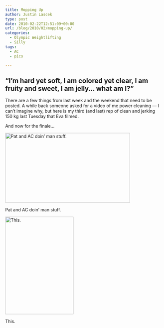 ```yaml
---
title: Mopping Up
author: Justin Lascek
type: post
date: 2010-02-22T12:51:09+00:00
url: /blog/2010/02/mopping-up/
categories:
  - Olympic Weightlifting
  - Silly
tags:
  - AC
  - pics

---
```


  


## &#8220;I&rsquo;m hard yet soft, I am colored yet clear, I am fruity and sweet, I am jelly&#8230; what am I?&#8221;

There are a few things from last week and the weekend that need to be posted. A while back someone asked for a video of me power cleaning &#8212; I can&rsquo;t imagine why, but here is my third (and last) rep of clean and jerking 150 kg last Tuesday that Eva filmed.

And now for the finale&#8230;
  


<div id="attachment_1286" style="width: 410px" class="wp-caption aligncenter">
  <img aria-describedby="caption-attachment-1286" data-attachment-id="1286" data-permalink="/blog/2010/02/mopping-up/fireandflame/" data-orig-file="/2010/02/fireandflame.jpg" data-orig-size="604,339" data-comments-opened="1" data-image-meta="{&quot;aperture&quot;:&quot;0&quot;,&quot;credit&quot;:&quot;&quot;,&quot;camera&quot;:&quot;&quot;,&quot;caption&quot;:&quot;&quot;,&quot;created_timestamp&quot;:&quot;0&quot;,&quot;copyright&quot;:&quot;&quot;,&quot;focal_length&quot;:&quot;0&quot;,&quot;iso&quot;:&quot;0&quot;,&quot;shutter_speed&quot;:&quot;0&quot;,&quot;title&quot;:&quot;&quot;}" data-image-title="fireandflame" data-image-description="" data-medium-file="/2010/02/fireandflame-400x224.jpg" data-large-file="/2010/02/fireandflame.jpg" src="/2010/02/fireandflame-400x224.jpg" alt="Pat and AC doin&rsquo; man stuff." width="400" height="224" class="size-medium wp-image-1286" srcset="/2010/02/fireandflame-400x224.jpg 400w, /2010/02/fireandflame.jpg 604w" sizes="(max-width: 400px) 100vw, 400px" />
  
  <p id="caption-attachment-1286" class="wp-caption-text">
    Pat and AC doin&rsquo; man stuff.
  </p>
</div>


  

  


<div id="attachment_1287" style="width: 229px" class="wp-caption aligncenter">
  <img aria-describedby="caption-attachment-1287" data-attachment-id="1287" data-permalink="/blog/2010/02/mopping-up/ace/" data-orig-file="/2010/02/ace.jpg" data-orig-size="219,313" data-comments-opened="1" data-image-meta="{&quot;aperture&quot;:&quot;0&quot;,&quot;credit&quot;:&quot;&quot;,&quot;camera&quot;:&quot;&quot;,&quot;caption&quot;:&quot;&quot;,&quot;created_timestamp&quot;:&quot;0&quot;,&quot;copyright&quot;:&quot;&quot;,&quot;focal_length&quot;:&quot;0&quot;,&quot;iso&quot;:&quot;0&quot;,&quot;shutter_speed&quot;:&quot;0&quot;,&quot;title&quot;:&quot;&quot;}" data-image-title="ace" data-image-description="" data-medium-file="/2010/02/ace.jpg" data-large-file="/2010/02/ace.jpg" src="/2010/02/ace.jpg" alt="This." width="219" height="313" class="size-full wp-image-1287" />
  
  <p id="caption-attachment-1287" class="wp-caption-text">
    This.
  </p>
</div>
